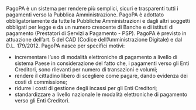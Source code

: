 PagoPA è un sistema per rendere più semplici, sicuri e trasparenti tutti i pagamenti verso la Pubblica Amministrazione. PagoPA è adottato obbligatoriamente da tutte le Pubbliche Amministrazioni e dagli altri soggetti obbligati per legge e da un numero crescente di Banche e di istituti di pagamento (Prestatori di Servizi a Pagamento - PSP). PagoPA è previsto in attuazione dell’art. 5 del CAD (Codice dell’Amministrazione Digitale) e dal D.L. 179/2012. PagoPA nasce per specifici motivi:

- incrementare l’uso di modalità elettroniche di pagamento a livello di sistema Paese in considerazione del fatto che, i pagamenti verso gli Enti Creditori, sono rilevanti per numero di transazioni e volumi;
- rendere il cittadino libero di scegliere come pagare, dando evidenza dei costi di commissione;
- ridurre i costi di gestione degli incassi per gli Enti Creditori;
- standardizzare a livello nazionale le modalità elettroniche di pagamento verso gli Enti Creditori.